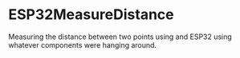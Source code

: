 # ESP32MeasureDistance
Measuring the distance between two points using and ESP32 using whatever components were hanging around.
